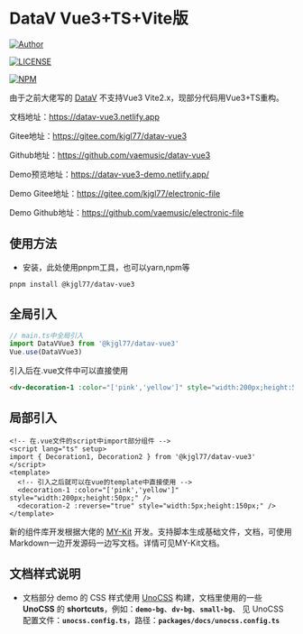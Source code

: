 # DataV Vue3+TS+Vite版

[![Author](https://img.shields.io/badge/Author-kjgl77-red.svg "Author")](https://github.com/vaemusic "Author")

[![LICENSE](https://img.shields.io/github/license/vaemusic/datav-vue3 "LICENSE")](https://github.com/vaemusic/datav-vue3/blob/master/LICENSE "LICENSE")

[![NPM](https://nodei.co/npm/@kjgl77/datav-vue3.png?mini=true)](https://www.npmjs.com/package/@kjgl77/datav-vue3)

由于之前大佬写的 [DataV](http://datav.jiaminghi.com/) 不支持Vue3 Vite2.x，现部分代码用Vue3+TS重构。

文档地址：https://datav-vue3.netlify.app

Gitee地址：https://gitee.com/kjgl77/datav-vue3

Github地址：https://github.com/vaemusic/datav-vue3

Demo预览地址：https://datav-vue3-demo.netlify.app/

Demo Gitee地址：https://gitee.com/kjgl77/electronic-file

Demo Github地址：https://github.com/vaemusic/electronic-file

## 使用方法
- 安装，此处使用pnpm工具，也可以yarn,npm等
```shell
pnpm install @kjgl77/datav-vue3
```
## 全局引入

```js
// main.ts中全局引入
import DataVVue3 from '@kjgl77/datav-vue3'
Vue.use(DataVVue3)
```
引入后在.vue文件中可以直接使用
```html
<dv-decoration-1 :color="['pink','yellow']" style="width:200px;height:50px;" />
```

## 局部引入
```vue
<!-- 在.vue文件的script中import部分组件 -->
<script lang="ts" setup>
import { Decoration1, Decoration2 } from '@kjgl77/datav-vue3'
</script>
<template>
  <!-- 引入之后就可以在vue的template中直接使用 -->
  <decoration-1 :color="['pink','yellow']" style="width:200px;height:50px;" />
  <decoration-2 :reverse="true" style="width:5px;height:150px;" />
</template>
```

新的组件库开发根据大佬的 [MY-Kit](https://github.com/jrainlau/MY-Kit) 开发。支持脚本生成基础文件，文档，可使用Markdown一边开发源码一边写文档。详情可见MY-Kit文档。

## 文档样式说明
- 文档部分 demo 的 CSS 样式使用 [UnoCSS](https://github.com/unocss/unocss) 构建，文档里使用的一些 **UnoCSS** 的 **shortcuts**，例如：**`demo-bg`**、**`dv-bg`**、**`small-bg`**、 见 UnoCSS 配置文件：**`unocss.config.ts`**，路径：**`packages/docs/unocss.config.ts`**
